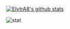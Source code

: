 [![ElytrA8's github stats](https://github-readme-stats.vercel.app/api?username=ElytrA8&theme=dracula&count_private=true)](https://github.com/ElytrA8) 

![stat](https://github-readme-streak-stats.herokuapp.com/?user=markakash&theme=dark)
